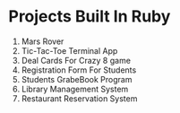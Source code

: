 # Projects Built In Ruby
1. Mars Rover
2. Tic-Tac-Toe Terminal App
3. Deal Cards For Crazy 8 game
4. Registration Form For Students
5. Students GrabeBook Program
6. Library Management System
7. Restaurant Reservation System
